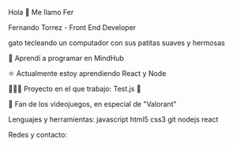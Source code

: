 Hola 👋 Me llamo Fer


Fernando Torrez - Front End Developer

gato tecleando un computador con sus patitas suaves y hermosas

💛 Aprendí a programar en MindHub

⚛️ Actualmente estoy aprendiendo React y Node

👩🏻‍💻  Proyecto en el que trabajo: Test.js 🌱

👾 Fan de los videojuegos, en especial de "Valorant"


Lenguajes y herramientas:
javascript html5 css3 git nodejs react 

Redes y contacto:
